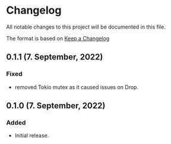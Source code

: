 # Changelog

All notable changes to this project will be documented in this file.

The format is based on [Keep a Changelog](https://keepachangelog.com/en/1.0.0/)

## 0.1.1 (7. September, 2022)
### Fixed
- removed Tokio mutex as it caused issues on Drop.

## 0.1.0 (7. September, 2022)
### Added
- Initial release.
